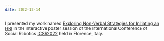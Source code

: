 ```yaml
--- 
date: 2022-12-14
---
```

I presented my work named [Exploring Non-Verbal Strategies for Initiating an HRI](/publications/icsr-approach/) in the interactive poster session of the International Conference of Social Robotics <a href="https://www.icsr2022.it">ICSR2022</a> held in Florence, Italy.